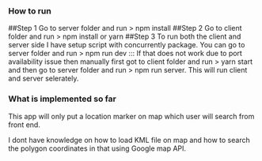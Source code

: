 ### How to run

##Step 1
Go to server folder and run > npm install
##Step 2
Go to client folder and run > npm install or yarn
##Step 3
To run both the client and server side I have setup script with concurrently package. You can go to server folder and run > npm run dev ::: If that does not work due to port availability issue then manually first got to client folder and run > yarn start and then go to server folder and run > npm run server. This will run client and server selerately.

### What is implemented so far

This app will only put a location marker on map which user will search from front end.

I dont have knowledge on how to load KML file on map and how to search the polygon coordinates in that using Google map API.
